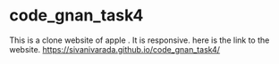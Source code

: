# code_gnan_task4
This is a clone website of apple .
It is responsive.
here is the link to the website.
https://sivanivarada.github.io/code_gnan_task4/
